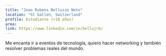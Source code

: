 ```yaml
---
title: "Joao Rubens Belluzzo Neto"
location: "St Gallen, Switzerland"
profile: Estudiante (+18 años)
area: 
link: https://www.linkedin.com/in/bellujrb/
---
```


Me encanta ir a eventos de tecnología, quiero hacer networking y también resolver problemas reales del mundo.